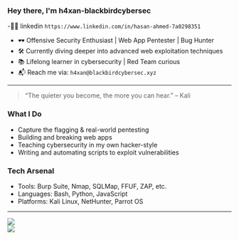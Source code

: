 ### Hey there, I'm h4xan-blackbirdcybersec
-🔗💥 linkedin `https://www.linkedin.com/in/hasan-ahmed-7a0298351`
- 🕶️ Offensive Security Enthusiast | Web App Pentester | Bug Hunter  
- 🛠️ Currently diving deeper into advanced web exploitation techniques  
- 📚 Lifelong learner in cybersecurity | Red Team curious  
- 📬 Reach me via: `h4xan@blackbirdcybersec.xyz`  


---

> “The quieter you become, the more you can hear.” – Kali

### What I Do
- Capture the flagging & real-world pentesting
- Building and breaking web apps
- Teaching cybersecurity in my own hacker-style
- Writing and automating scripts to exploit vulnerabilities

### Tech Arsenal
- Tools: Burp Suite, Nmap, SQLMap, FFUF, ZAP, etc.
- Languages: Bash, Python, JavaScript
- Platforms: Kali Linux, NetHunter, Parrot OS

---

[![](https://img.shields.io/badge/Web%20Security-Hacker%20Mindset-black?style=flat&logo=tryhackme)](https://tryhackme.com/)  
[![](https://img.shields.io/badge/Let’s%20Hack%20Together-black?style=flat&logo=github)](https://github.com/h4xan-blackbirdcybersec)
